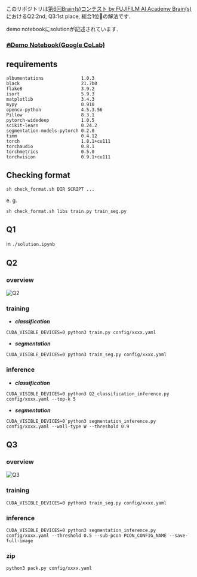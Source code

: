 このリポジトリは[第6回Brain(s)コンテスト by FUJIFILM AI Academy Brain(s)](https://fujifilmdatasciencechallnge.mystrikingly.com/)におけるQ2:2nd, Q3:1st place, 総合1位🥇の解法です.

demo notebookにsolutionが記述されています.

### [🔥Demo Notebook(Google CoLab)](./solution.ipynb)

## requirements
```
albumentations              1.0.3
black                       21.7b0
flake8                      3.9.2
isort                       5.9.3
matplotlib                  3.4.3
mypy                        0.910
opencv-python               4.5.3.56
Pillow                      8.3.1
pytorch-widedeep            1.0.5
scikit-learn                0.24.2
segmentation-models-pytorch 0.2.0
timm                        0.4.12
torch                       1.8.1+cu111
torchaudio                  0.8.1
torchmetrics                0.5.0
torchvision                 0.9.1+cu111
```

## Checking format
```
sh check_format.sh DIR SCRIPT ...
```
e. g.
```
sh check_format.sh libs train.py train_seg.py
```

## Q1
in ```./solution.ipynb```

## Q2
### overview
![Q2](https://user-images.githubusercontent.com/38097069/132127332-f188dfce-8ac8-4876-a10d-dbeba284f799.png)

### training

- ***classification***
```
CUDA_VISIBLE_DEVICES=0 python3 train.py config/xxxx.yaml
```

- ***segmentation***
```
CUDA_VISIBLE_DEVICES=0 python3 train_seg.py config/xxxx.yaml
```

### inference
- ***classification***
```
CUDA_VISIBLE_DEVICES=0 python3 Q2_classification_inference.py config/xxxx.yaml --top-k 5
```

- ***segmentation***
```
CUDA_VISIBLE_DEVICES=0 python3 segmentation_inference.py config/xxxx.yaml --wall-type W --threshold 0.9
```

## Q3
### overview
![Q3](https://user-images.githubusercontent.com/38097069/131364158-337cfabf-4a88-44ad-a200-433932fd66c4.png)

### training
```
CUDA_VISIBLE_DEVICES=0 python3 train_seg.py config/xxxx.yaml
```

### inference
```
CUDA_VISIBLE_DEVICES=0 python3 segmentation_inference.py config/xxxx.yaml --threshold 0.5 --sub-pcon PCON_CONFIG_NAME --save-full-image
```

### zip
```
python3 pack.py config/xxxx.yaml
```

